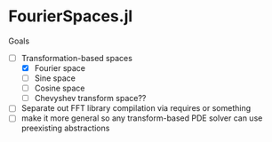 # FourierSpaces.jl

Goals
- [ ] Transformation-based spaces
    - [X] Fourier space
    - [ ] Sine space
    - [ ] Cosine space
    - [ ] Chevyshev transform space??
- [ ] Separate out FFT library compilation via requires or something
- [ ] make it more general so any transform-based PDE solver can use preexisting abstractions
